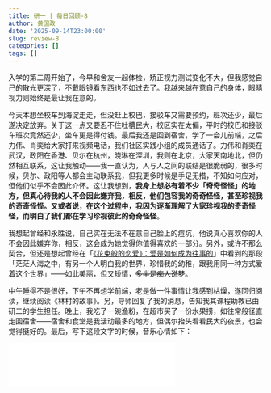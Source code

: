 ```yaml
---
title: 研一 | 每日回顾-8
author: 黄国政
date: '2025-09-14T23:00:00'
slug: review-8
categories: []
tags: []
---
```


入学的第二周开始了，今早和舍友一起体检，矫正视力测试变化不大，但我感觉自己的散光更深了，不戴眼镜看东西也不如过去了。我越来越在意自己的身体，眼睛视力则始终是最让我在意的。

今天本想坐校车到海淀走走，但没赶上校巴，接驳车又需要预约，班次还少，最后遂决定放弃。关于这一点又要忍不住吐槽民大，校区实在太偏，平时的校巴和接驳车班次竟然还少，坐车更是得付钱。最后我还是回到宿舍，学了一会儿前端，之后力伟、肖奕给大家打来视频电话，我们社区实践小组的成员通话了。力伟和肖奕在武汉，政阳在香港、贝尔在杭州，晓琳在深圳，我则在北京，大家天南地北，但仍然相互联系，这让我触动——我一直认为，人与人之间的联结是很脆弱的，很多时候，贝尔、政阳等人都会主动联系我，但我更多时候是手足无措，不知如何应对，但他们似乎不会因此介怀。这让我想到，**我身上想必有着不少「奇奇怪怪」的地方，但真心待我的人不会因此嫌弃我，相反，他们包容我的奇奇怪怪，甚至珍视我的奇奇怪怪。又或者说，在这个过程中，我因为逐渐理解了大家珍视我的奇奇怪怪，而明白了我们都在学习珍视彼此的奇奇怪怪**。

我想起曾经和永胜说，自己实在无法不在意自己脸上的痘坑，他说真心喜欢你的人不会因此嫌弃你，相反，这会成为她觉得你值得喜欢的一部分。另外，或许不那么契合，但还是想起曾经在「[《花束般的恋爱》：爱是如何成为往事的](https://mp.weixin.qq.com/s/D1bK-LXziuELf6iSrxUASg)」中看到的那段「茫茫人海之中，有另一个人明白我的世界，珍惜我的幼稚，跟我用同一种方式爱着这个世界」——如此美丽，但又矫情，~~多半是痴人说梦~~。

中午睡得不是很好，下午不再想学前端，老是做一件事情让我感到枯燥，遂回归阅读，继续阅读《林村的故事》。另，导师回复了我的消息，告知我其课程助教已由研二的学生担任。晚上，我吃了一碗渔粉，在超市买了一份水果捞，如往常般径直走回宿舍——宿舍和食堂是我活动最多的地方，但偶尔抬头看看民大的夜景，也会觉得挺好的。最后，写下这段文字的时候，音乐心情如下：

<iframe frameborder="no" border="0" marginwidth="0" marginheight="0" width=330 height=86 src="//music.163.com/outchain/player?type=2&id=1814185346&auto=0&height=66"></iframe>